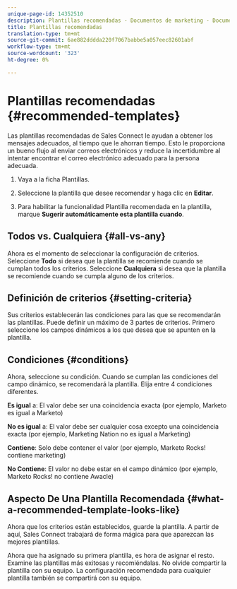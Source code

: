 ```yaml
---
unique-page-id: 14352510
description: Plantillas recomendadas - Documentos de marketing - Documentación del producto
title: Plantillas recomendadas
translation-type: tm+mt
source-git-commit: 6ae882dddda220f7067babbe5a057eec82601abf
workflow-type: tm+mt
source-wordcount: '323'
ht-degree: 0%

---
```



# Plantillas recomendadas {#recommended-templates}

Las plantillas recomendadas de Sales Connect le ayudan a obtener los mensajes adecuados, al tiempo que le ahorran tiempo. Esto le proporciona un bueno flujo al enviar correos electrónicos y reduce la incertidumbre al intentar encontrar el correo electrónico adecuado para la persona adecuada.

1. Vaya a la ficha Plantillas.

1. Seleccione la plantilla que desee recomendar y haga clic en **Editar**.

1. Para habilitar la funcionalidad Plantilla recomendada en la plantilla, marque **Sugerir automáticamente esta plantilla cuando**.

## Todos vs. Cualquiera {#all-vs-any}

Ahora es el momento de seleccionar la configuración de criterios. Seleccione **Todo** si desea que la plantilla se recomiende cuando se cumplan todos los criterios. Seleccione **Cualquiera** si desea que la plantilla se recomiende cuando se cumpla alguno de los criterios.

## Definición de criterios {#setting-criteria}

Sus criterios establecerán las condiciones para las que se recomendarán las plantillas. Puede definir un máximo de 3 partes de criterios. Primero seleccione los campos dinámicos a los que desea que se apunten en la plantilla.

## Condiciones {#conditions}

Ahora, seleccione su condición. Cuando se cumplan las condiciones del campo dinámico, se recomendará la plantilla. Elija entre 4 condiciones diferentes.

**Es igual** a: El valor debe ser una coincidencia exacta (por ejemplo, Marketo es igual a Marketo)

**No es igual** a: El valor debe ser cualquier cosa excepto una coincidencia exacta (por ejemplo, Marketing Nation no es igual a Marketing)

**Contiene**: Solo debe contener el valor (por ejemplo, Marketo Rocks! contiene marketing)

**No Contiene**: El valor no debe estar en el campo dinámico (por ejemplo, Marketo Rocks! no contiene Awacle)

## Aspecto De Una Plantilla Recomendada {#what-a-recommended-template-looks-like}

Ahora que los criterios están establecidos, guarde la plantilla. A partir de aquí, Sales Connect trabajará de forma mágica para que aparezcan las mejores plantillas.

Ahora que ha asignado su primera plantilla, es hora de asignar el resto. Examine las plantillas más exitosas y recomiéndalas. No olvide compartir la plantilla con su equipo. La configuración recomendada para cualquier plantilla también se compartirá con su equipo.
